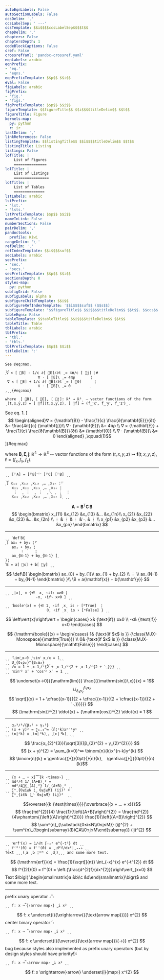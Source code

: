 ```yaml
---
autoEqnLabels: False
autoSectionLabels: False
ccsDelim: ','
ccsLabelSep: ' ---'
ccsTemplate: $$i$$$$ccsLabelSep$$$$t$$
chapDelim: '.'
chapters: False
chaptersDepth: 1
codeBlockCaptions: False
cref: False
crossrefYaml: 'pandoc-crossref.yaml'
eqnLabels: arabic
eqnPrefix:
- 'eq.'
- 'eqns.'
eqnPrefixTemplate: $$p$$ $$i$$
eval: False
figLabels: arabic
figPrefix:
- 'fig.'
- 'figs.'
figPrefixTemplate: $$p$$ $$i$$
figureTemplate: $$figureTitle$$ $$i$$$$titleDelim$$ $$t$$
figureTitle: Figure
kernels-map:
  py: python
  r: ir
lastDelim: ','
linkReferences: False
listingTemplate: $$listingTitle$$ $$i$$$$titleDelim$$ $$t$$
listingTitle: Listing
listings: False
lofTitle: |
    List of Figures
    ===============
lolTitle: |
    List of Listings
    ================
lotTitle: |
    List of Tables
    ==============
lstLabels: arabic
lstPrefix:
- 'lst.'
- 'lsts.'
lstPrefixTemplate: $$p$$ $$i$$
nameInLink: False
numberSections: False
pairDelim: ','
pandoctools:
  profile: Kiwi
rangeDelim: '\-'
refDelim: ','
refIndexTemplate: $$i$$$$suf$$
secLabels: arabic
secPrefix:
- 'sec.'
- 'secs.'
secPrefixTemplate: $$p$$ $$i$$
sectionsDepth: 0
styles-map:
  py: python
subfigGrid: False
subfigLabels: alpha a
subfigureChildTemplate: $$i$$
subfigureRefIndexTemplate: '$$i$$$$suf$$ ($$s$$)'
subfigureTemplate: '$$figureTitle$$ $$i$$$$titleDelim$$ $$t$$. $$ccs$$'
tableEqns: False
tableTemplate: $$tableTitle$$ $$i$$$$titleDelim$$ $$t$$
tableTitle: Table
tblLabels: arabic
tblPrefix:
- 'tbl.'
- 'tbls.'
tblPrefixTemplate: $$p$$ $$i$$
titleDelim: ':'
---
```


    See @eq:max.
    ˎˎ
    ˱∇ × [ ⃗B] - 1∕c ∂[ ⃗E]∕∂t ˳= 4π∕c [ ⃗j] ¦#
                   ∇ ⋅ [ ⃗E]\ ˳= 4πρ       ¦
     ∇ × [ ⃗E] + 1∕c ∂[ ⃗B]∕∂t ˳= [ ⃗0]      ¦
                   ∇ ⋅ [ ⃗B]\ ˳= 0         ˲
    ,ˎˎ{#eq:max}

    where ˎ[ ⃗B], [ ⃗E], [ ⃗j]: ℝ⁴ → ℝ³ˎ – vector functions of the form
    ˎ(t,x,y,z) ↦ [ ⃗f](t,x,y,z), [ ⃗f] = (f_˹x˺, f_˹y˺, f_˹z˺)ˎ.

See eq. 1. [$$
\begin{aligned}∇ × {\mathbf{B}} - \frac{1}{c} \frac{∂{\mathbf{E}}}{∂t} &= \frac{4π}{c} {\mathbf{j}}\\
               ∇ ⋅ {\mathbf{E}}\  &= 4πρ       \\
 ∇ × {\mathbf{E}} + \frac{1}{c} \frac{∂{\mathbf{B}}}{∂t} &= {\mathbf{0}}      \\
               ∇ ⋅ {\mathbf{B}}\  &= 0         \end{aligned}
,\qquad(1)$$]{#eq:max}

where ${\mathbf{B}},\,{\mathbf{E}},\,{\mathbf{j}}:\,ℝ^{4} → ℝ^{3}$ --
vector functions of the form
$(t,x,y,z) ↦ {\mathbf{f}}(t,x,y,z),\,{\mathbf{f}} = (f_{\mathrm{x}}, f_{\mathrm{y}}, f_{\mathrm{z}})$.

------------------------------------------------------------------------

    ˎˎ [⠋A] = [⠋B]˹ᵀ˺ [⠋C] [⠋B] ˎˎ
    ˎˎ
    ˱[ x₁₁ ˳x₁₂ ˳x₁₃ ˳… ˳x₁ₙ ¦⠋
       x₂₁ ˳x₂₂ ˳x₂₃ ˳… ˳x₂ₙ ¦
        ⋮  ˳ ⋮  ˳ ⋮  ˳⋱ ˳ ⋮  ¦
       xₚ₁ ˳xₚ₂ ˳xₚ₃ ˳… ˳xₚₙ ]˲ ˎˎ

$$ {\mathbf{A}} = {\mathbf{B}}^{{\mathrm{T}}} {\mathbf{C}}\,{\mathbf{B}} $$
$$
\begin{bmatrix} x_{11} &x_{12} &x_{13} &… &x_{1n}\\
   x_{21} &x_{22} &x_{23} &… &x_{2n} \\
    ⋮  & ⋮  & ⋮  &⋱ & ⋮  \\
   x_{p1} &x_{p2} &x_{p3} &… &x_{pn} \end{bmatrix} $$

------------------------------------------------------------------------

    ˎˎ ˋdefˋB{
    ˱[ ax₀ + by₁ ¦⠋
       ax₁ + by₂ ¦
           ⋮     ¦
       ax_{N-1} + by_{N-1} ]˲
    }¦
    ˋB = a[ ⃗x] + b[ ⃗y] ˎˎ

$$ \def\B{
\begin{bmatrix} ax_{0} + by_{1}\\
   ax_{1} + by_{2} \\
       ⋮     \\
   ax_{N-1} + by_{N-1} \end{bmatrix}
}\\
\B = a{\mathbf{x}} + b{\mathbf{y}} $$

------------------------------------------------------------------------

    ˎˎ ˳|x|˳ = {⋲  x˳ ‹if› x≥0 ¦
                  -x˳ ‹if› x<0 } ˎˎ

    ˎˎ ˹boole˺(x) = {⋲ 1˳ ‹if ˎxˎ is › [ᵐTrue]  ¦
                       0˳ ‹if ˎxˎ is › [ᵐFalse] } ˎˎ

$$ \left\vert{x}\right\vert = \begin{cases}  x& {\text{if}} x≥0 \\
              -x& {\text{if}} x<0 \end{cases} $$

$$ {\mathrm{boole}}(x) = \begin{cases} 1& {\text{if $x$ is }} {\class{MJX-Monospace}{\mathtt{True}}}  \\
                   0& {\text{if $x$ is }} {\class{MJX-Monospace}{\mathtt{False}}} \end{cases} $$

------------------------------------------------------------------------

    ˎˎ ˹lim˺˽x→0 ˱˹sin˺ x˲∕x = 1ˎˎ
    ˎˎ U_{δ₁ρ₂}^{β₁α₂} ˎˎ
    ˎˎ √x = 1 + ˱x-1˲∕ᶜ{2 + ˱x-1˲∕ᶜ{2 + ˱x-1˲∕ᶜ{2 + ⋱}}} ˎˎ
    ˎˎ ˹sin˺² x¨ + ˹cos˺² x¨ = 1 ˎˎ

$$ \underset{x→0}{{\mathrm{lim}}} \frac{{{\mathrm{sin}}\,x}}{x} = 1$$
$$ U_{δ_{1}ρ_{2}}^{β_{1}α_{2}} $$
$$ \sqrt[]{x} = 1 + \cfrac{{x-1}}{{2 + \cfrac{{x-1}}{{2 + \cfrac{{x-1}}{{2 + ⋱}}}}}} $$
$$ {\mathrm{sin}}^{2} \ddot{x} + {\mathrm{cos}}^{2} \ddot{x} = 1 $$

------------------------------------------------------------------------

    ˎˎ α₂³∕³√{β₂² + γ₂²} ˎˎ
    ˎˎ (x + y)² = ∑ₖ₌₀^∞ (n¦ᶜk)xⁿ⁻ᵏyᵏ ˎˎ
    ˎˎ (n¦ᶜk) = ˱(n¦⠘k)˲, ˱[n¦⠘k]˲ ˎˎ

$$ \frac{α_{2}^{3}}{\sqrt[3]{{β_{2}^{2} + γ_{2}^{2}}}} $$
$$ (x + y)^{2} = \sum_{k=0}^∞ \binom{n}{k}x^{n-k}y^{k} $$
$$ \binom{n}{k} = \genfrac{(}{)}{0pt}{}{n}{k}, \genfrac{[}{]}{0pt}{}{n}{k}$$

------------------------------------------------------------------------

    ˎˎ {x + … + x}⏞⎴{k ‹times›} ˎˎ
    ˎˎ πd²∕4 1∕˳(A+B)˳² =
       πd²∕4👻{˳(A)˳²} 1∕˳(A+B)˳² ˎˎ
    ˎˎ ∑ⁿˍ{0≤i≤N ¦˽ 0≤j≤M} (ij)² +
       ∑ⁿˍ{i∈A ¦˽ˡ 0≤j≤M} (ij)²  ˎˎ

$$\overset{{k {\text{times}}}}{\overbrace{{x + … + x}}}$$
$$ \frac{πd^{2}}{4} \frac{1}{\left({A+B}\right)^{2}} =
   \frac{πd^{2}}{4\vphantom{{\left({A}\right)^{2}}}} \frac{1}{\left({A+B}\right)^{2}} $$
$$ \sum^{n}_{\substack{0≤i≤N\\0≤j≤M}} (ij)^{2} +
   \sum^{n}_{\begin{subarray}{l}i∈A\\0≤j≤M\end{subarray}} (ij)^{2}  $$

------------------------------------------------------------------------

    ˎˎ ˹erf˺(x) = 1∕√π ∫₋ₓˣ e^{-t²} dt ˎˎ
    ˎˎ f⁽²⁾(0) = f''(0) = ˳˱d²f∕dx²|˳ₓ₌₀ ˎˎ
    Text ˎ˳˳(˱a ˳b ¦⠛ᵗ c ˳d˲)˳˳ˎ and some more text.

$$ {\mathrm{erf}}(x) = \frac{1}{\sqrt[]{π}} \int_{-x}^{x} e^{-t^{2}} dt $$
$$ f^{(2)}(0) = f''(0) = \left.{\frac{d^{2}f}{dx^{2}}}\right\vert_{x=0} $$
Text $\bigl( \begin{smallmatrix}a &b\\c &d\end{smallmatrix}\bigr)$ and
some more text.

------------------------------------------------------------------------

prefix unary operator `→⎴`:

    ˎˎ f: x →⎴{‹arrow map›} ˽i x² ˎˎ

$$ f: x \underset{i}{\xrightarrow{{{\text{arrow map}}}}} x^{2} $$ center
binary operator `⎴`:

    ˎˎ f: x → ⎴‹arrow map› ˽i x² ˎˎ

$$ f: x \underset{i}{\overset{{\text{arrow map}}}{→}} x^{2} $$ bug
because styles also implemented as prefix unary operators (but by design
styles should have priority!):

    ˎˎ f: x →⎴‹arrow map› ˽i x² ˎˎ

$$ f: x \xrightarrow{‹arrow} \underset{i}{map›} x^{2} $$

